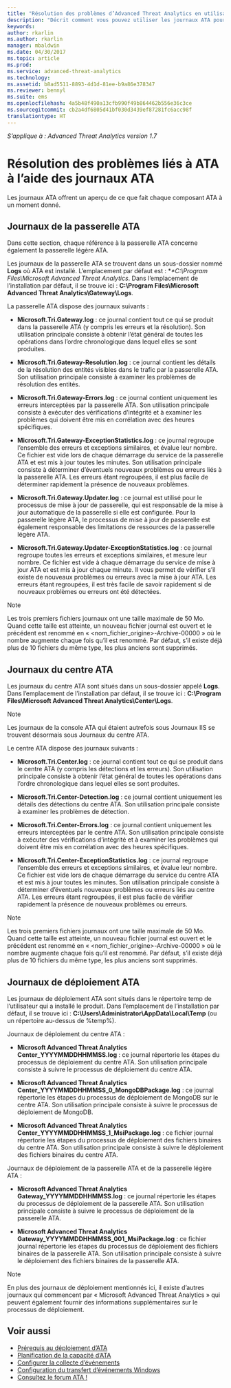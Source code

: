 ```yaml
---
title: "Résolution des problèmes d’Advanced Threat Analytics en utilisant les journaux | Microsoft Docs"
description: "Décrit comment vous pouvez utiliser les journaux ATA pour résoudre les problèmes"
keywords: 
author: rkarlin
ms.author: rkarlin
manager: mbaldwin
ms.date: 04/30/2017
ms.topic: article
ms.prod: 
ms.service: advanced-threat-analytics
ms.technology: 
ms.assetid: b8ad5511-8893-4d1d-81ee-b9a86e378347
ms.reviewer: bennyl
ms.suite: ems
ms.openlocfilehash: 4a5b48f490a13cfb990f49b864462b556e36c3ce
ms.sourcegitcommit: cb2a4df6805d41bf030d3439ef87281fc6acc98f
translationtype: HT
---
```

*S’applique à : Advanced Threat Analytics version 1.7*



# <a name="troubleshooting-ata-using-the-ata-logs"></a>Résolution des problèmes liés à ATA à l’aide des journaux ATA
Les journaux ATA offrent un aperçu de ce que fait chaque composant ATA à un moment donné.

## <a name="ata-gateway-logs"></a>Journaux de la passerelle ATA
Dans cette section, chaque référence à la passerelle ATA concerne également la passerelle légère ATA. 

Les journaux de la passerelle ATA se trouvent dans un sous-dossier nommé **Logs** où ATA est installé. L’emplacement par défaut est : **\*C:\Program Files\Microsoft Advanced Threat Analytics*. Dans l’emplacement de l’installation par défaut, il se trouve ici : **C:\Program Files\Microsoft Advanced Threat Analytics\Gateway\Logs**.

La passerelle ATA dispose des journaux suivants :

-   **Microsoft.Tri.Gateway.log** : ce journal contient tout ce qui se produit dans la passerelle ATA (y compris les erreurs et la résolution). Son utilisation principale consiste à obtenir l’état général de toutes les opérations dans l’ordre chronologique dans lequel elles se sont produites.

-   **Microsoft.Tri.Gateway-Resolution.log** : ce journal contient les détails de la résolution des entités visibles dans le trafic par la passerelle ATA. Son utilisation principale consiste à examiner les problèmes de résolution des entités.

-   **Microsoft.Tri.Gateway-Errors.log** : ce journal contient uniquement les erreurs interceptées par la passerelle ATA. Son utilisation principale consiste à exécuter des vérifications d’intégrité et à examiner les problèmes qui doivent être mis en corrélation avec des heures spécifiques.

-   **Microsoft.Tri.Gateway-ExceptionStatistics.log** : ce journal regroupe l’ensemble des erreurs et exceptions similaires, et évalue leur nombre.
    Ce fichier est vide lors de chaque démarrage du service de la passerelle ATA et est mis à jour toutes les minutes. Son utilisation principale consiste à déterminer d’éventuels nouveaux problèmes ou erreurs liés à la passerelle ATA. Les erreurs étant regroupées, il est plus facile de déterminer rapidement la présence de nouveaux problèmes.
-    **Microsoft.Tri.Gateway.Updater.log** : ce journal est utilisé pour le processus de mise à jour de passerelle, qui est responsable de la mise à jour automatique de la passerelle si elle est configurée. Pour la passerelle légère ATA, le processus de mise à jour de passerelle est également responsable des limitations de ressources de la passerelle légère ATA.
-    **Microsoft.Tri.Gateway.Updater-ExceptionStatistics.log** : ce journal regroupe toutes les erreurs et exceptions similaires, et mesure leur nombre. Ce fichier est vide à chaque démarrage du service de mise à jour ATA et est mis à jour chaque minute. Il vous permet de vérifier s’il existe de nouveaux problèmes ou erreurs avec la mise à jour ATA. Les erreurs étant regroupées, il est très facile de savoir rapidement si de nouveaux problèmes ou erreurs ont été détectées.

> [!NOTE]
> Les trois premiers fichiers journaux ont une taille maximale de 50 Mo. Quand cette taille est atteinte, un nouveau fichier journal est ouvert et le précédent est renommé en « &lt;nom_fichier_origine&gt;-Archive-00000 » où le nombre augmente chaque fois qu’il est renommé. Par défaut, s’il existe déjà plus de 10 fichiers du même type, les plus anciens sont supprimés.

## <a name="ata-center-logs"></a>Journaux du centre ATA
Les journaux du centre ATA sont situés dans un sous-dossier appelé **Logs**. Dans l’emplacement de l’installation par défaut, il se trouve ici : **C:\Program Files\Microsoft Advanced Threat Analytics\Center\Logs**.
> [!Note]
> Les journaux de la console ATA qui étaient autrefois sous Journaux IIS se trouvent désormais sous Journaux du centre ATA.

Le centre ATA dispose des journaux suivants :

-   **Microsoft.Tri.Center.log** : ce journal contient tout ce qui se produit dans le centre ATA (y compris les détections et les erreurs). Son utilisation principale consiste à obtenir l’état général de toutes les opérations dans l’ordre chronologique dans lequel elles se sont produites.

-   **Microsoft.Tri.Center-Detection.log** : ce journal contient uniquement les détails des détections du centre ATA. Son utilisation principale consiste à examiner les problèmes de détection.

-   **Microsoft.Tri.Center-Errors.log** : ce journal contient uniquement les erreurs interceptées par le centre ATA. Son utilisation principale consiste à exécuter des vérifications d’intégrité et à examiner les problèmes qui doivent être mis en corrélation avec des heures spécifiques.

-   **Microsoft.Tri.Center-ExceptionStatistics.log** : ce journal regroupe l’ensemble des erreurs et exceptions similaires, et évalue leur nombre.
    Ce fichier est vide lors de chaque démarrage du service du centre ATA et est mis à jour toutes les minutes. Son utilisation principale consiste à déterminer d’éventuels nouveaux problèmes ou erreurs liés au centre ATA. Les erreurs étant regroupées, il est plus facile de vérifier rapidement la présence de nouveaux problèmes ou erreurs.

> [!NOTE]
> Les trois premiers fichiers journaux ont une taille maximale de 50 Mo. Quand cette taille est atteinte, un nouveau fichier journal est ouvert et le précédent est renommé en « &lt;nom_fichier_origine&gt;-Archive-00000 » où le nombre augmente chaque fois qu’il est renommé. Par défaut, s’il existe déjà plus de 10 fichiers du même type, les plus anciens sont supprimés.


## <a name="ata-deployment-logs"></a>Journaux de déploiement ATA
Les journaux de déploiement ATA sont situés dans le répertoire temp de l’utilisateur qui a installé le produit. Dans l’emplacement de l’installation par défaut, il se trouve ici : **C:\Users\Administrator\AppData\Local\Temp** (ou un répertoire au-dessus de %temp%).

Journaux de déploiement du centre ATA :

-   **Microsoft Advanced Threat Analytics Center_YYYYMMDDHHMMSS.log** : ce journal répertorie les étapes du processus de déploiement du centre ATA. Son utilisation principale consiste à suivre le processus de déploiement du centre ATA.

-   **Microsoft Advanced Threat Analytics Center_YYYYMMDDHHMMSS_0_MongoDBPackage.log** : ce journal répertorie les étapes du processus de déploiement de MongoDB sur le centre ATA. Son utilisation principale consiste à suivre le processus de déploiement de MongoDB.

-   **Microsoft Advanced Threat Analytics Center_YYYYMMDDHHMMSS_1_MsiPackage.log** : ce fichier journal répertorie les étapes du processus de déploiement des fichiers binaires du centre ATA. Son utilisation principale consiste à suivre le déploiement des fichiers binaires du centre ATA.

Journaux de déploiement de la passerelle ATA et de la passerelle légère ATA :

-   **Microsoft Advanced Threat Analytics Gateway_YYYYMMDDHHMMSS.log** : ce journal répertorie les étapes du processus de déploiement de la passerelle ATA. Son utilisation principale consiste à suivre le processus de déploiement de la passerelle ATA.

-   **Microsoft Advanced Threat Analytics Gateway_YYYYMMDDHHMMSS_001_MsiPackage.log** : ce fichier journal répertorie les étapes du processus de déploiement des fichiers binaires de la passerelle ATA. Son utilisation principale consiste à suivre le déploiement des fichiers binaires de la passerelle ATA.


> [!NOTE] 
> En plus des journaux de déploiement mentionnés ici, il existe d’autres journaux qui commencent par « Microsoft Advanced Threat Analytics » qui peuvent également fournir des informations supplémentaires sur le processus de déploiement.


## <a name="see-also"></a>Voir aussi
- [Prérequis au déploiement d’ATA](/advanced-threat-analytics/plan-design/ata-prerequisites)
- [Planification de la capacité d’ATA](/advanced-threat-analytics/plan-design/ata-capacity-planning)
- [Configurer la collecte d’événements](/advanced-threat-analytics/deploy-use/configure-event-collection)
- [Configuration du transfert d’événements Windows](/advanced-threat-analytics/deploy-use/configure-event-collection#configuring-windows-event-forwarding)
- [Consultez le forum ATA !](https://social.technet.microsoft.com/Forums/security/home?forum=mata)
